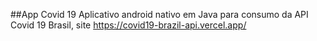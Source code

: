 ##App Covid 19
Aplicativo android nativo em Java para consumo da API Covid 19 Brasil, site https://covid19-brazil-api.vercel.app/
